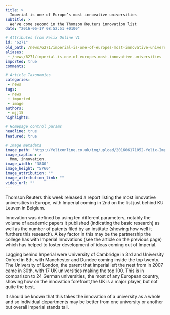 ```yaml
---
title: >
  Imperial is one of Europe’s most innovative universities
subtitle: >
  We've come second in the Thomson Reuters innovation list
date: "2016-06-17 08:52:51 +0100"

# Attributes from Felix Online V1
id: "6271"
old_path: /news/6271/imperial-is-one-of-europes-most-innovative-universities
aliases:
 - /news/6271/imperial-is-one-of-europes-most-innovative-universities
imported: true
comments:

# Article Taxonomies
categories:
 - news
tags:
 - news
 - imported
 - image
authors:
 - mjj15
highlights:

# Homepage control params
headline: true
featured: true

# Image metadata
image_path: "http://felixonline.co.uk/img/upload/201606171052-felix-Imperial_West,_Launching_The_Vision,_Innovation_Sign.jpg"
image_caption: >
  Mmm, innovation.
image_width: "3840"
image_height: "5760"
image_attribution: ""
image_attribution_link: ""
video_url: ""
---
```


Thomson Reuters this week released a report listing the most innovative universities in Europe, with Imperial coming in 2nd on the list just behind KU Leuven in Belgium.

Innovation was defined by using ten different parameters, notably the volume of academic papers it published (indicating the basic research) as well as the number of patents filed by an institute (showing how well it furthers this research). A key factor in this may be the partnership the college has with Imperial Innovations (see the article on the previous page) which has helped to foster development of ideas coming out of Imperial.

Lagging behind Imperial were University of Cambridge in 3rd and University Oxford in 8th, with Manchester and Dundee coming inside the top twenty. The University of London, the parent that Imperial left the nest from in 2007 came in 30th, with 17 UK universities making the top 100. This is in comparison to 24 German universities, the most of any European country, showing how on the innovation forefront,the UK is a major player, but not quite the best.

It should be known that this takes the innovation of a university as a whole and so individual departments may be better from one university or another but overall Imperial stands tall.
